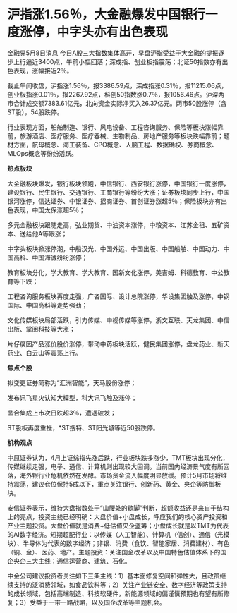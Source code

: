 # 沪指涨1.56％，大金融爆发中国银行一度涨停，中字头亦有出色表现

金融界5月8日消息
今日A股三大指数集体高开，早盘沪指受益于大金融的提振逐步上行逼近3400点，午前小幅回落；深成指、创业板指震荡；北证50指数亦有出色表现，涨幅接近2％。

截止午间收盘，沪指涨1.56％，报3386.59点，深成指涨0.31％，报11215.06点，创业板指涨0.01％，报2267.92点，科创50指数涨0.7％，报1056.46点。沪深两市合计成交额7383.61亿元，北向资金实际净买入26.37亿元。两市50股涨停（含ST股），54股跌停。

行业表现方面，船舶制造、银行、风电设备、工程咨询服务、保险等板块涨幅靠前，旅游酒店、医疗服务、医疗器械、生物制品、房地产服务等板块跌幅靠前；题材方面，航母概念、海工装备、CPO概念、人脑工程、数据确权、券商概念、MLOps概念等纷纷活跃。

**热点板块**

大金融板块爆发，银行板块领跑，中信银行、西安银行涨停，中国银行一度涨停，建设银行、民生银行、交通银行、工商银行等纷纷大涨；证券板块同步上行，中国银河涨停，信达证券、中银证券、招商证券、首创证券涨超5％；保险板块亦有出色表现，中国太保涨超5％；

多元金融板块跟随走高，弘业期货、中油资本涨停，中粮资本、江苏金租、五矿资本、送给他A等跟涨；

中字头板块掀涨停潮，中船汉光、中国外运、中国出版、中国船舶、中国动力、中国高科、中国海诚纷纷涨停；

教育板块分化，学大教育、学大教育、国新文化涨停，美吉姆、科德教育、中公教育等下跌；

工程咨询服务板块再度走强，广咨国际、设计总院涨停，华设集团触及涨停，中钢国际、中国高科等走势强劲；

文化传媒板块局部活跃，引力传媒、中视传媒等涨停，浙文互联、天龙集团、中信出版、掌阅科技等大涨；

片仔癀因产品涨价股价涨停，带动中药板块活跃，健民集团涨停，盘龙药业、新天药业、白云山等震荡上行。

**焦点个股**

拟变更证券简称为“汇洲智能”，天马股份涨停；

发布讯飞星火认知大模型，科大讯飞触及涨停；

晶合集成上市次日跌超3％，遭遇破发；

ST股板再度重挫，*ST搜特、ST阳光城等近50股跌停。

**机构观点**

中原证券认为，4月上证综指先涨后跌，行业板块跌多涨少，TMT板块出现分化，传媒继续走强，电子、通信、计算机则出现较大回调。当前国内经济景气度有所回落，海外银行业危机依然在发酵。市场资金流入幅度明显放缓。预计5月市场将维持震荡，建议仓位保持5成以下，重点关注银行、创新药、黄金、央企等防御板块。

安信证券表示，维持大盘指数处于“山腰处的歇脚”判断，超额收益还是来自于结构上的亮点，投资主线已经明确：大盘价值+小盘成长，呼应我们的核心资产投资和产业主题投资。大盘价值就是消费+低估值央企蓝筹；小盘成长就是以TMT为代表的AI数字经济。短期超配行业：以传媒（人工智能）、计算机（信创）、通信（光模块）、半导体为代表的数字经济；非银、消费（食饮、智能家居、消费建材）、有色（铜、金）、医药、地产。主题投资：关注国企改革以及中国特色估值体系下的国企央企三大主线：通信运营商、建筑、石化。

中金公司建议投资者关注如下三条主线：1）基本面修复空间和弹性大，且政策继续支持的泛消费领域，如食品饮料等；2）关注产业链安全、数字经济等政策支持的成长领域，包括高端制造、科技软硬件，新能源领域的偏谨慎预期也有望有所修复；3）受益于一带一路战略，以及国企改革等主题机会。

